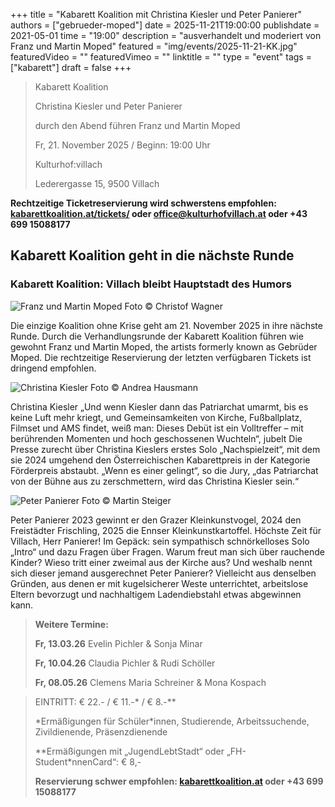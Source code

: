 +++
title = "Kabarett Koalition mit Christina Kiesler und Peter Panierer"
authors = ["gebrueder-moped"]
date = 2025-11-21T19:00:00
publishdate = 2021-05-01
time = "19:00"
description = "ausverhandelt und moderiert von Franz und Martin Moped"
featured = "img/events/2025-11-21-KK.jpg"
featuredVideo = ""
featuredVimeo = ""
linktitle = ""
type = "event"
tags = ["kabarett"]
draft = false
+++




>Kabarett Koalition
>
>Christina Kiesler und Peter Panierer
>
>durch den Abend führen Franz und Martin Moped
>
>Fr, 21. November 2025 / Beginn: 19:00 Uhr
>
>Kulturhof:villach
>
>Lederergasse 15, 9500 Villach

**Rechtzeitige Ticketreservierung wird schwerstens empfohlen: [kabarettkoalition.at/tickets/](https://kabarettkoalition.at/tickets/) oder office@kulturhofvillach.at oder +43 699 15088177** 

## Kabarett Koalition geht in die nächste Runde

### Kabarett Koalition: Villach bleibt Hauptstadt des Humors

![Franz und Martin Moped](/img/events/2025-03-14_Gebrueder_Moped_c_Christof_Wagner.jpg)
Foto © Christof Wagner

Die einzige Koalition ohne Krise geht am 21. November 2025 in ihre nächste Runde. Durch die Verhandlungsrunde der Kabarett Koalition führen wie gewohnt Franz und Martin Moped, the artists formerly known as Gebrüder Moped. Die rechtzeitige Reservierung der letzten verfügbaren Tickets ist dringend empfohlen.

![Christina Kiesler](/img/events/2025-11-21_ChristinaKiesler_Foto_AndreaHausmann.jpg)
Foto © Andrea Hausmann

Christina Kiesler
„Und wenn Kiesler dann das Patriarchat umarmt, bis es keine Luft mehr kriegt, und Gemeinsamkeiten von Kirche, Fußballplatz, Filmset und AMS findet, weiß man: Dieses Debüt ist ein Volltreffer – mit berührenden Momenten und hoch geschossenen Wuchteln“, jubelt Die Presse zurecht über Christina Kieslers erstes Solo „Nachspielzeit“, mit dem sie 2024 umgehend den Österreichischen Kabarettpreis in der Kategorie Förderpreis abstaubt. „Wenn es einer gelingt“, so die Jury, „das Patriarchat von der Bühne aus zu zerschmettern, wird das Christina Kiesler sein.“

![Peter Panierer](/img/events/2025-11-21_PeterPanierer_Foto_Martin-Steiger.jpg)
Foto © Martin Steiger

Peter Panierer
2023 gewinnt er den Grazer Kleinkunstvogel, 2024 den Freistädter Frischling, 2025 die Ennser Kleinkunstkartoffel. Höchste Zeit für Villach, Herr Panierer! Im Gepäck: sein sympathisch schnörkelloses Solo „Intro“ und dazu Fragen über Fragen. Warum freut man sich über rauchende Kinder? Wieso tritt einer zweimal aus der Kirche aus? Und weshalb nennt sich dieser jemand ausgerechnet Peter Panierer? Vielleicht aus denselben Gründen, aus denen er mit kugelsicherer Weste unterrichtet, arbeitslose Eltern bevorzugt und nachhaltigem Ladendiebstahl etwas abgewinnen kann.


> **Weitere Termine:**
> 
> **Fr, 13.03.26** Evelin Pichler & Sonja Minar
> 
> **Fr, 10.04.26** Claudia Pichler & Rudi Schöller
>
> **Fr, 08.05.26** Clemens Maria Schreiner & Mona Kospach


> EINTRITT: € 22.- / € 11.-\* / € 8.-\*\*
> 
> \*Ermäßigungen für Schüler\*innen, Studierende, Arbeitssuchende, Zivildienende, Präsenzdienende
> 
> \*\*Ermäßigungen mit „JugendLebtStadt“ oder „FH-Student\*nnenCard“: € 8,-
>
> **Reservierung schwer empfohlen: [kabarettkoalition.at](https://kabarettkoalition.at) oder +43 699 15088177**
